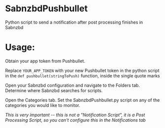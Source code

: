 # SabnzbdPushbullet
Python script to send a notification after post processing finishes in Sabnzbd

# Usage: 

Obtain your app token from Pushbullet.

Replace `YOUR_APP_TOKEN` with your new Pushbullet token in the python script in the `def pushbullet(stringToPush)` function, inside the single quote marks

Open your Sabnzbd configuration and navigate to the Folders tab. Determine where Sabnzbd searches for scripts.

Open the Categories tab. Set the SabnzbdPushbullet.py script on any of the categories you would like to monitor.

*This is very important -- this is not a "Notification Script", it is a Post Processing Script, so you can't configure this in the Notifications tab*

